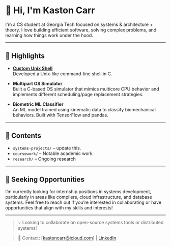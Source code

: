 # 👋 Hi, I'm Kaston Carr

I'm a CS student at Georgia Tech focused on systems & architecture + theory. I love building efficient software, solving complex problems, and learning how things work under the hood.

---

## 🚀 Highlights

- **[Custom Unix Shell](https://github.com/Kaston-C/Shell)**  
  Developed a Unix-like command-line shell in C.

- **Multipart OS Simulator**  
  Built a C-based OS simulator that mimics multicore CPU behavior and implements different scheduling/page replacement strategies.

- **Biometric ML Classifier**  
  An ML model trained using kinematic data to classify biomechanical behaviors. Built with TensorFlow and pandas.

---

## 📂 Contents

- `systems-projects/` – update this.
- `coursework/` – Notable academic work
- `research/` – Ongoing research

---

## 🌱 Seeking Opportunities
I’m currently looking for internship positions in systems development, particularly in areas like compilers, cloud infrastructure, and database systems. Feel free to reach out if you’re interested in collaborating or have opportunities that align with my skills and interests!

---

> 💡 Looking to collaborate on open-source systems tools or distributed systems!

> 📧 Contact: [kastoncarr@icloud.com] | [LinkedIn](https://www.linkedin.com/in/kastoncarr)
